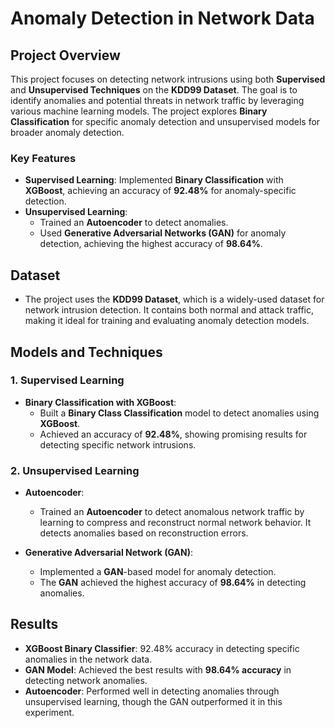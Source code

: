 # Anomaly Detection in Network Data

## Project Overview

This project focuses on detecting network intrusions using both **Supervised** and **Unsupervised Techniques** on the **KDD99 Dataset**. The goal is to identify anomalies and potential threats in network traffic by leveraging various machine learning models. The project explores **Binary Classification** for specific anomaly detection and unsupervised models for broader anomaly detection.

### Key Features

- **Supervised Learning**: Implemented **Binary Classification** with **XGBoost**, achieving an accuracy of **92.48%** for anomaly-specific detection.
- **Unsupervised Learning**:
  - Trained an **Autoencoder** to detect anomalies.
  - Used **Generative Adversarial Networks (GAN)** for anomaly detection, achieving the highest accuracy of **98.64%**.

## Dataset

- The project uses the **KDD99 Dataset**, which is a widely-used dataset for network intrusion detection. It contains both normal and attack traffic, making it ideal for training and evaluating anomaly detection models.

## Models and Techniques

### 1. Supervised Learning

- **Binary Classification with XGBoost**:
  - Built a **Binary Class Classification** model to detect anomalies using **XGBoost**.
  - Achieved an accuracy of **92.48%**, showing promising results for detecting specific network intrusions.

### 2. Unsupervised Learning

- **Autoencoder**:
  - Trained an **Autoencoder** to detect anomalous network traffic by learning to compress and reconstruct normal network behavior. It detects anomalies based on reconstruction errors.
  
- **Generative Adversarial Network (GAN)**:
  - Implemented a **GAN**-based model for anomaly detection.
  - The **GAN** achieved the highest accuracy of **98.64%** in detecting anomalies.

## Results

- **XGBoost Binary Classifier**: 92.48% accuracy in detecting specific anomalies in the network data.
- **GAN Model**: Achieved the best results with **98.64% accuracy** in detecting network anomalies.
- **Autoencoder**: Performed well in detecting anomalies through unsupervised learning, though the GAN outperformed it in this experiment.
